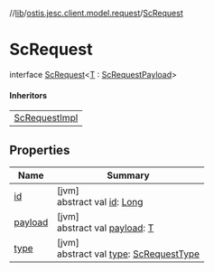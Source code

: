 //[lib](../../../index.md)/[ostis.jesc.client.model.request](../index.md)/[ScRequest](index.md)

# ScRequest

interface [ScRequest](index.md)&lt;[T](index.md) : [ScRequestPayload](../../ostis.jesc.client.model.request.payload/-sc-request-payload/index.md)&gt;

#### Inheritors

| |
|---|
| [ScRequestImpl](../-sc-request-impl/index.md) |

## Properties

| Name | Summary |
|---|---|
| [id](id.md) | [jvm]<br>abstract val [id](id.md): [Long](https://kotlinlang.org/api/latest/jvm/stdlib/kotlin/-long/index.html) |
| [payload](payload.md) | [jvm]<br>abstract val [payload](payload.md): [T](index.md) |
| [type](type.md) | [jvm]<br>abstract val [type](type.md): [ScRequestType](../-sc-request-type/index.md) |
